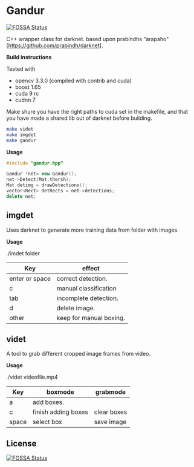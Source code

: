 # Gandur
[![FOSSA Status](https://app.fossa.io/api/projects/git%2Bgithub.com%2Fvoibit%2Fgandur.svg?type=shield)](https://app.fossa.io/projects/git%2Bgithub.com%2Fvoibit%2Fgandur?ref=badge_shield)


C++ wrapper class for darknet.
based upon prabindhs "arapaho" [https://github.com/prabindh/darknet].

**Build instructions**

Tested with
* opencv 3.3.0 (compiled with contrib and cuda)
* boost 1.65
* cuda 9 rc
* cudnn 7  

Make shure you have the right paths to cuda set in the makefile, and that you have made a shared lib out of darknet before building.

```bash
make videt
make imgdet
make gandur
```

**Usage**

```c++
#include "gandur.hpp"

Gandur *net= new Gandur();  
net->Detect(Mat,thersh);  
Mat detimg = drawDetections();  
vector<Rect> detRects = net->detections;  
delete net;
```  


## imgdet

Uses darknet to generate more training data from folder with images. 

**Usage**

./imdet folder

Key | effect 
--- | --- | 
enter or space |	correct detection.
c | manual classification
tab | incomplete detection.
d | delete image.
other | keep for manual boxing. 


## videt

A tool to grab different cropped image frames from video.  

**Usage**

./videt videofile.mp4

Key | boxmode | grabmode
--- | --- | --- | 
a | add boxes. | 
c | finish adding boxes | clear boxes
space | select box | save image


## License
[![FOSSA Status](https://app.fossa.io/api/projects/git%2Bgithub.com%2Fvoibit%2Fgandur.svg?type=large)](https://app.fossa.io/projects/git%2Bgithub.com%2Fvoibit%2Fgandur?ref=badge_large)